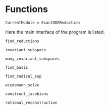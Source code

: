 # Functions

```@meta
CurrentModule = ExactODEReduction
```

Here the main interface of the program is listed.

```@docs
find_reductions
```

```@docs
invariant_subspace
```

```@docs
many_invariant_subspaces
```

```@docs
find_basis
```

```@docs
find_radical_sup
```

```@docs
wiedemann_solve
```

```@docs
construct_jacobians
```

```@docs
rational_reconstruction
```
